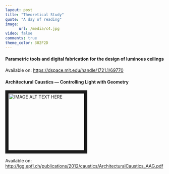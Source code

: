 ```yaml
---
layout: post
title: "Theoretical Study"
quote: "A day of reading"
image:
      url: /media/c4.jpg
video: false
comments: true
theme_color: 302F2D
---
```


#### Parametric tools and digital fabrication for the design of luminous ceilings

Available on: https://dspace.mit.edu/handle/1721.1/69770

#### Architectural Caustics — Controlling Light with Geometry

<a href="https://www.youtube.com/watch?v=NT7SI3lch0g" target="_blank"><img src="http://img.youtube.com/vi/YOUTUBE_VIDEO_ID_HERE/0.jpg" alt="IMAGE ALT TEXT HERE" width="240" height="180" border="10" /></a>

Available on: http://lgg.epfl.ch/publications/2012/caustics/ArchitecturalCaustics_AAG.pdf
